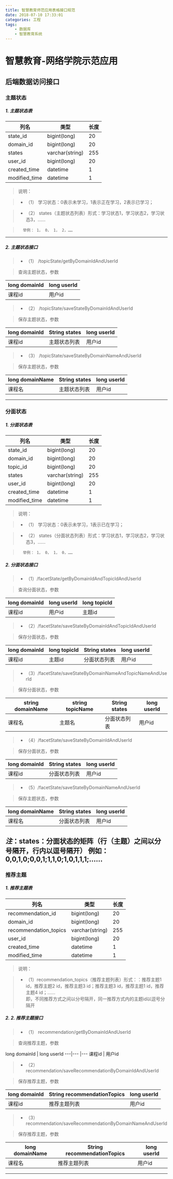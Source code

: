 ```yaml
---
title: 智慧教育师范应用表格接口规范
date: 2018-07-10 17:33:01
categories: 工程
tags: 
    - 数据库
    - 智慧教育系统
---
```

# 智慧教育-网络学院示范应用


## 后端数据访问接口

### 主题状态

##### 1. **主题状态表**

列名 | 类型 | 长度
---|---|---
state_id | bigint(long) | 20
domain_id | bigint(long) | 20
states | varchar(string) | 255
user_id | bigint(long) | 20
created_time | datetime | 1
modified_time | datetime | 1
<!-- more --> 

> 说明：

> - （1）	学习状态：0表示未学习，1表示正在学习，2表示已学习；

> - （2）	states（主题状态列表）形式：学习状态1，学习状态2，学习状态3，……

>       举例： 1， 0， 1， 2，……

---

##### 2.  **主题状态接口**  

> - （1）	/topicState/getByDomainIdAndUserId

> 查询主题状态，参数

long domainId | long userId
---|---
课程id | 用户id



> - （2）	/topicState/saveStateByDomainIdAndUserId

> 保存主题状态，参数

long domainId | String states | long userId
---|---|---
课程id | 主题状态列表 | 用户id
> - （3）	/topicState/saveStateByDomainNameAndUserId

> 保存主题状态，参数

long domainName | String states | long userId
---|---|---
课程名 | 主题状态列表 | 用户id

---

### 分面状态

##### 1. **分面状态表**

列名 | 类型 | 长度
---|---|---
state_id | bigint(long) | 20
domain_id | bigint(long) | 20
topic_id | bigint(long) | 20
states | varchar(string) | 255
user_id | bigint(long) | 20
created_time | datetime | 1
modified_time | datetime | 1

> 说明：

> - （1）	学习状态：0表示未学习，1表示已在学习；

> - （2）	states（分面状态列表）形式：学习状态1，学习状态2，学习状态3，……

>       举例： 1， 0， 1， 0，……

##### 2.  **分面状态接口**  

> - （1）/facetState/getByDomainIdAndTopicIdAndUserId

> 查询分面状态，参数

long domainId | long userId | long topicId
---|--- |---
课程id | 用户id | 主题id
> - （2）/facetState/saveStateByDomainIdAndTopicIdAndUserId

> 保存分面状态，参数

long domainId | long topicId | String states | long userId
---|---|---|---
课程id |主题id | 分面状态列表 | 用户id
> - （3）/facetState/saveStateByDomainNameAndTopicNameAndUserId

> 保存分面状态，参数

string domainName | string topicName | String states | long userId
---|---|---|---
课程名 |主题名 | 分面状态列表 | 用户id
> - （4）/facetState/saveStateByDomainIdAndUserId

> 保存分面状态，参数

long domainId | String states | long userId
---|---|---
课程id | 分面状态列表 | 用户id
> - （5）/facetState/saveStateByDomainNameAndUserId

> 保存主题状态，参数

long domainName | String states | long userId
---|---|---
课程名 | 分面状态列表 | 用户id

***注***：states：分面状态的矩阵（行（主题）之间以分号隔开，行内以逗号隔开）
例如：0,0,1,0;0,0,1;1,1,0;1,0,1,1,1;……
---

### 推荐主题

##### 1. **推荐主题表**

列名 | 类型 | 长度
---|---|---
recommendation_id | bigint(long) | 20
domain_id | bigint(long) | 20
recommendation_topics | varchar(string) | 255
user_id | bigint(long) | 20
created_time | datetime | 1
modified_time | datetime | 1

> 说明：

> - （1）recommendation_topics（推荐主题列表）形式：：推荐主题1 id，推荐主题2 id，推荐主题3 id；推荐主题3 id，推荐主题1 id，推荐主题4 id；……  
>  即，不同推荐方式之间以分号隔开，同一推荐方式内的主题id以逗号分隔开

##### 2.  **2.	推荐主题接口**  

> - （1）	recommendation/getByDomainIdAndUserId

> 查询推荐主题，参数

long domainId | long userId 
---|--- |---
课程id | 用户id
> - （2）	recommendation/saveRecommendationByDomainIdAndUserId

> 保存推荐主题，参数

long domainId | String recommendationTopics | long userId
---|---|---
课程id | 推荐主题列表 | 用户id
> - （3）	recommendation/saveRecommendationByDomainNameAndUserId

> 保存推荐主题，参数

long domainName | String recommendationTopics | long userId
---|---|---
课程名 | 推荐主题列表 | 用户id

---
